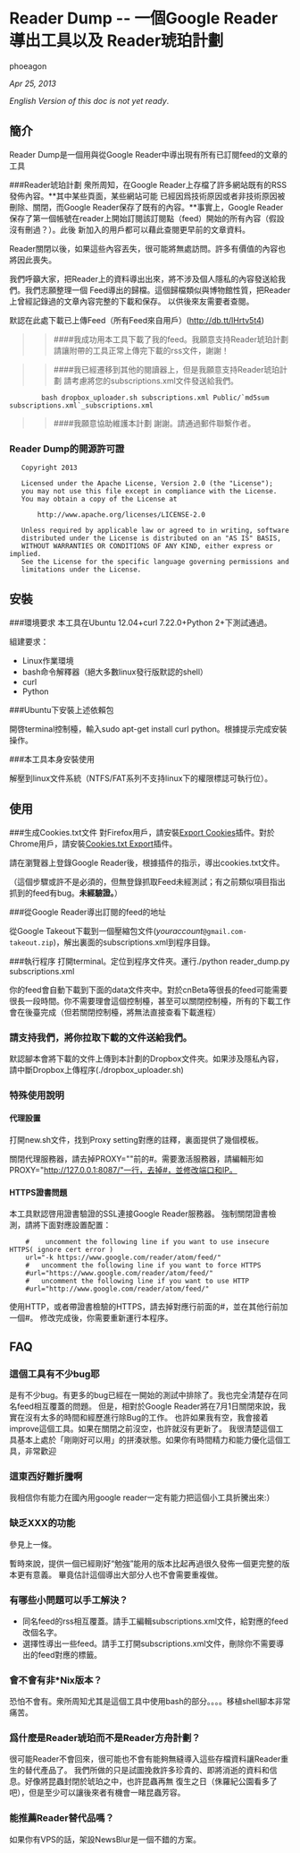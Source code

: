 Reader Dump -- 一個Google Reader導出工具以及 Reader琥珀計劃
===========================

phoeagon

*Apr 25, 2013*

*English Version of this doc is not yet ready*.

## 簡介
Reader Dump是一個用與從Google Reader中導出現有所有已訂閱feed的文章的工具

###Reader琥珀計劃
衆所周知，在Google Reader上存檔了許多網站既有的RSS發佈內容。**其中某些頁面，某些網站可能
已經因爲技術原因或者非技術原因被刪除、關閉，而Google Reader保存了既有的內容。**事實上，Google
Reader保存了第一個帳號在reader上開始訂閱該訂閱點（feed）開始的所有內容（假設沒有刪過？）。此後
新加入的用戶都可以藉此查閱更早前的文章資料。

Reader關閉以後，如果這些內容丟失，很可能將無處訪問。許多有價值的內容也將因此喪失。

我們呼籲大家，把Reader上的資料導出出來，將不涉及個人隱私的內容發送給我們。我們志願整理一個
Feed導出的歸檔。這個歸檔類似與博物館性質，把Reader上曾經記錄過的文章內容完整的下載和保存。
以供後來友需要者查閱。

默認在此處下載已上傳Feed（所有Feed來自用戶）(http://db.tt/lHrtv5t4)

>>####我成功用本工具下載了我的feed。我願意支持Reader琥珀計劃
>> 請讓附帶的工具正常上傳完下載的rss文件，謝謝！

>>####我已經遷移到其他的閱讀器上，但是我願意支持Reader琥珀計劃
>>請考慮將您的subscriptions.xml文件發送給我們。

            bash dropbox_uploader.sh subscriptions.xml Public/`md5sum subscriptions.xml`_subscriptions.xml

>>####我願意協助維護本計劃
>>謝謝。請通過郵件聯繫作者。

### Reader Dump的開源許可證

       Copyright 2013

       Licensed under the Apache License, Version 2.0 (the "License");
       you may not use this file except in compliance with the License.
       You may obtain a copy of the License at

           http://www.apache.org/licenses/LICENSE-2.0

       Unless required by applicable law or agreed to in writing, software
       distributed under the License is distributed on an "AS IS" BASIS,
       WITHOUT WARRANTIES OR CONDITIONS OF ANY KIND, either express or implied.
       See the License for the specific language governing permissions and
       limitations under the License.

## 安裝
###環境要求
本工具在Ubuntu 12.04+curl 7.22.0+Python 2+下測試通過。

組建要求：
+ Linux作業環境
+ bash命令解釋器（絕大多數linux發行版默認的shell）
+ curl
+ Python

###Ubuntu下安裝上述依賴包

開啓terminal控制檯，輸入sudo apt-get install curl python。根據提示完成安裝操作。

###本工具本身安裝使用

解壓到linux文件系統（NTFS/FAT系列不支持linux下的權限標誌可執行位）。

## 使用

###生成Cookies.txt文件
對Firefox用戶，請安裝[Export Cookies](https://addons.mozilla.org/en-us/firefox/addon/export-cookies)插件。對於Chrome用戶，請安裝[Cookies.txt Export](https://chrome.google.com/webstore/detail/cookietxt-export/lopabhfecdfhgogdbojmaicoicjekelh?hl=en)插件。

請在瀏覽器上登錄Google Reader後，根據插件的指示，導出cookies.txt文件。

（這個步驟或許不是必須的，但無登錄抓取Feed未經測試；有之前類似項目指出抓到的feed有bug。**未經驗證。**）

###從Google Reader導出訂閱的feed的地址

從Google Takeout下載到一個壓縮包文件(*youraccount*`@gmail.com-takeout.zip`)，解出裏面的subscriptions.xml到程序目錄。

###執行程序
打開terminal。定位到程序文件夾。運行./python reader_dump.py subscriptions.xml

你的feed會自動下載到下面的data文件夾中。對於cnBeta等很長的feed可能需要很長一段時間。你不需要理會這個控制檯，甚至可以關閉控制檯，所有的下載工作會在後臺完成（但若關閉控制檯，將無法直接查看下載進程）

### 請支持我們，將你拉取下載的文件送給我們。
默認腳本會將下載的文件上傳到本計劃的Dropbox文件夾。如果涉及隱私內容，請中斷Dropbox上傳程序(./dropbox_uploader.sh)

### 特殊使用說明
#### 代理設置
打開new.sh文件，找到Proxy setting對應的註釋，裏面提供了幾個模板。

關閉代理服務器，請去掉PROXY=""前的#。需要激活服務器，請編輯形如PROXY="http://127.0.0.1:8087/"一行，去掉#，並修改端口和IP。

#### HTTPS證書問題
本工具默認啓用證書驗證的SSL連接Google Reader服務器。
強制關閉證書檢測，請將下面對應設置配置：

        #    uncomment the following line if you want to use insecure HTTPS( ignore cert error )
        url="-k https://www.google.com/reader/atom/feed/"
        #   uncomment the following line if you want to force HTTPS
        #url="https://www.google.com/reader/atom/feed/"
        #   uncomment the following line if you want to use HTTP
        #url="http://www.google.com/reader/atom/feed/"

使用HTTP，或者帶證書檢驗的HTTPS，請去掉對應行前面的#，並在其他行前加一個#。
修改完成後，你需要重新運行本程序。

## FAQ
### 這個工具有不少bug耶
是有不少bug。有更多的bug已經在一開始的測試中排除了。我也完全清楚存在同名feed相互覆蓋的問題。
但是，相對於Google Reader將在7月1日關閉來說，我實在沒有太多的時間和經歷進行除Bug的工作。
也許如果我有空，我會接着improve這個工具。如果在關閉之前沒空，也許就沒有更新了。
我很清楚這個工具基本上處於「剛剛好可以用」的拼湊狀態。如果你有時間精力和能力優化這個工具，非常歡迎

### 這東西好難折騰啊
我相信你有能力在國內用google reader一定有能力把這個小工具折騰出來:）

### 缺乏XXX的功能
參見上一條。

暫時來說，提供一個已經剛好“勉強”能用的版本比起再過很久發佈一個更完整的版本更有意義。
畢竟估計這個導出大部分人也不會需要重複做。

### 有哪些小問題可以手工解決？
+ 同名feed的rss相互覆蓋。請手工編輯subscriptions.xml文件，給對應的feed改個名字。
+ 選擇性導出一些feed。請手工打開subscriptions.xml文件，刪除你不需要導出的feed對應的<outline>標籤。

### 會不會有非*Nix版本？
恐怕不會有。衆所周知尤其是這個工具中使用bash的部分。。。。移植shell腳本非常痛苦。

### 爲什麼是Reader琥珀而不是Reader方舟計劃？
很可能Reader不會回來，很可能也不會有能夠無縫導入這些存檔資料讓Reader重生的替代產品了。
我們所做的只是試圖挽救許多珍貴的、即將消逝的資料和信息。好像將昆蟲封閉於琥珀之中，也許昆蟲再無
復生之日（侏羅紀公園看多了吧），但是至少可以讓後來者有機會一睹昆蟲芳容。

### 能推薦Reader替代品嗎？
如果你有VPS的話，架設NewsBlur是一個不錯的方案。
